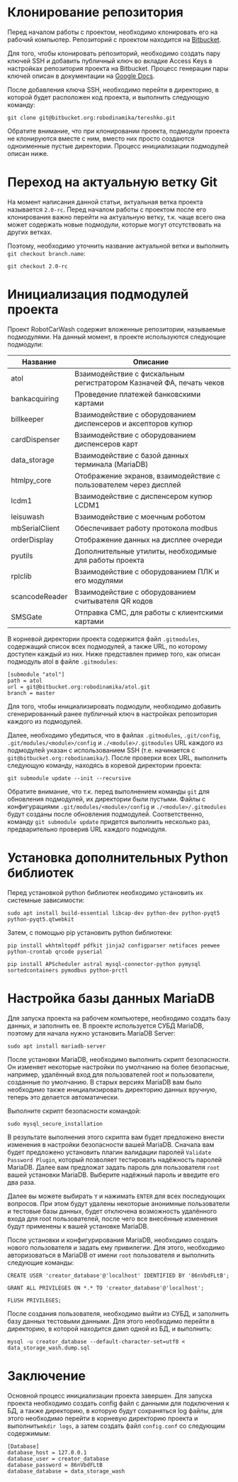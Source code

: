 # Клонирование репозитория

Перед началом работы с проектом, необходимо клонировать его на рабочий компьютер. Репозиторий с
проектом находится на [Bitbucket](https://bitbucket.org/robodinamika/tereshko/).

Для того, чтобы клонировать репозиторий, необходимо создать пару ключей SSH и добавить публичный
ключ во вкладке Access Keys в настройках репозитория проекта на Bitbucket. Процесс генерации пары
ключей описан в документации
на [Google Docs](https://docs.google.com/document/d/1LAI-NDuc52vjGR9r9EuFlVSfUonE6MhqTZmMRa3TfoI).

После добавления ключа SSH, необходимо перейти в директорию, в которой будет расположен код проекта,
и выполнить следующую команду:

`
git clone git@bitbucket.org:robodinamika/tereshko.git
`

Обратите внимание, что при клонировании проекта, подмодули проекта не клонируются вместе с ним,
вместо них просто создаются одноименные пустые директории. Процесс инициализации подмодулей
описан ниже.

# Переход на актуальную ветку Git

На момент написания данной статьи, актуальная ветка проекта называется `2.0-rc`. Перед началом
работы с проектом после его клонирования важно перейти на актуальную ветку, т.к. чаще всего она
может содержать новые подмодули, которые могут отсутствовать на других ветках.

Поэтому, необходимо уточнить название актуальной ветки и выполнить `git checkout branch.name`:

`
git checkout 2.0-rc
`

# Инициализация подмодулей проекта

Проект RobotCarWash содержит вложенные репозитории, называемые подмодулями. На данный момент, в
проекте используются следующие подмодули:

| Название       | Описание                                                            |
|----------------|---------------------------------------------------------------------|
| atol           | Взаимодействие с фискальным регистратором Казначей ФА, печать чеков |
| bankacquiring  | Проведение платежей банковскими картами                             |
| billkeeper     | Взаимодействие с оборудованием диспенсеров и аксепторов купюр       |
| cardDispenser  | Взаимодействие с оборудованием диспенсеров карт                     |
| data_storage   | Взаимодействие с базой данных терминала (MariaDB)                   |
| htmlpy_core    | Отображение экранов, взаимодействие с пользователем через дисплей   |
| lcdm1          | Взаимодействие с диспенсером купюр LCDM1                            |
| leisuwash      | Взаимодействие с моечным роботом                                    |
| mbSerialClient | Обеспечивает работу протокола modbus                                |
| orderDisplay   | Отображение данных на дисплее очереди                               |
| pyutils        | Дополнительные утилиты, необходимые для работы проекта              |
| rplclib        | Взаимодействие с оборудованием ПЛК и его модулями                   |
| scancodeReader | Взаимодействие с оборудованием считывателя QR кодов                 |
| SMSGate        | Отправка СМС, для работы с клиентскими картами                      |

В корневой директории проекта содержится файл `.gitmodules`, содержащий список всех подмодулей, а
также URL, по которому доступен каждый из них. Ниже представлен пример того, как описан подмодуль
atol в файле `.gitmodules`:

```
[submodule "atol"]
path = atol
url = git@bitbucket.org:robodinamika/atol.git
branch = master
```

Для того, чтобы инициализировать подмодули, необходимо добавить сгенерированный ранее публичный ключ
в настройках репозитория каждого из подмодулей.

Далее, необходимо убедиться, что в файлах `.gitmodules`, `.git/config`,
`.git/modules/<module>/config` и `./<module>/.gitmodules` URL каждого из подмодулей указан с
использованием SSH (т.е. начинается с `git@bitbucket.org:robodinamika/`). После проверки всех URL,
выполнить следующую команду, находясь в коревой директории проекта:

`
git submodule update --init --recursive
`

Обратите внимание, что т.к. перед выполнением команды `git` для обновления подмодулей, их
директории были пустыми. Файлы с конфигурациями `.git/modules/<module>/config` и
`./<module>/.gitmodules` будут созданы после обновления подмодулей. Соответственно, команду
`git submodule update` придется выполнить несколько раз, предварительно проверив URL каждого
подмодуля.

# Установка дополнительных Python библиотек

Перед установкой python библиотек необходимо установить их системные зависимости:

`
sudo apt install build-essential libcap-dev python-dev python-pyqt5 python-pyqt5.qtwebkit
`

Затем, с помощью pip установить python библиотеки:

`
pip install wkhtmltopdf pdfkit jinja2 configparser netifaces peewee python-crontab qrcode pyserial
`

`
pip install APScheduler astral mysql-connector-python pymysql sortedcontainers pymodbus python-prctl
`

# Настройка базы данных MariaDB

Для запуска проекта на рабочем компьютере, необходимо создать базу данных, и заполнить ее. В проекте
используется СУБД MariaDB, поэтому для начала нужно установить MariaDB Server:

`
sudo apt install mariadb-server
`

После установки MariaDB, необходимо выполнить скрипт безопасности. Он изменяет некоторые настройки
по умолчанию на более безопасные, например, удалённый вход для пользователей root и пользователи,
созданные по умолчанию. В старых версиях MariaDB вам было необходимо также инициализировать
директорию данных вручную, теперь это делается автоматически.

Выполните скрипт безопасности командой:

`
sudo mysql_secure_installation
`

В результате выполнения этого скрипта вам будет предложено внести изменения в настройки безопасности
вашей MariaDB. Сначала вам будет предложено установить плагин валидации паролей
`Validate Password Plugin`, который позволяет тестировать надёжность паролей MariaDB. Далее вам
предложат задать пароль для пользователя `root` вашей установки MariaDB. Выберите надёжный пароль и
введите его два раза.

Далее вы можете выбирать `Y` и нажимать `ENTER` для всех последующих вопросов. При этом будут
удалены некоторые анонимные пользователи и тестовые базы данных, будет отключена возможность
удалённого входа для root пользователей, после чего все внесённые изменения будут применены к вашей
установке MariaDB.

После установки и конфигурирования MariaDB, необходимо создать нового пользователя и задать ему
привилегии. Для этого, необходимо авторизоваться в MariaDB от имени `root` пользователя и выполнить
следующие команды:

`CREATE USER 'creator_database'@'localhost' IDENTIFIED BY '86nVbdFLtB';`

`GRANT ALL PRIVILEGES ON *.* TO 'creator_database'@'localhost';`

`FLUSH PRIVILEGES;`

После создания пользователя, необходимо выйти из СУБД, и заполнить базу данных тестовыми данными.
Для этого необходимо перейти в директорию, в которой находится дамп одной из БД, и выполнить:

`
mysql -u creator_database --default-character-set=utf8 < data_storage_wash.dump.sql
`

# Заключение

Основной процесс инициализации проекта завершен. Для запуска проекта необходимо создать config файл
с данными для подключения к БД, а также директорию, в которую будут сохраняться log файлы, для этого
необходимо перейти в корневую директорию проекта и выполнить`mkdir logs`, а затем создать файл 
`config.conf` со следующим содержимым:

```
[Database]
database_host = 127.0.0.1
database_user = creator_database
database_password = 86nVbdFLtB
database_database = data_storage_wash
```
